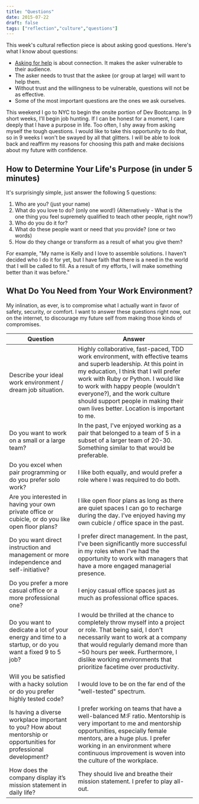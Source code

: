 ```yaml
---
title: "Questions"
date: 2015-07-22
draft: false
tags: ["reflection","culture","questions"]
---
```


This week's cultural reflection piece is about asking good questions. Here's what I know about questions:

- [Asking for help](https://www.ted.com/talks/amanda_palmer_the_art_of_asking?language=en) is about connection. It makes the asker vulnerable to their audience.
- The asker needs to trust that the askee (or group at large) will want to help them.
- Without trust and the willingness to be vulnerable, questions will not be as effective.
- Some of the most important questions are the ones we ask ourselves.

This weekend I go to NYC to begin the onsite portion of Dev Bootcamp. In 9 short weeks, I'll begin job hunting. If I can be honest for a moment, I care deeply that I have a purpose in life. Too often, I shy away from asking myself the tough questions. I would like to take this opportunity to do that, so in 9 weeks I won't be swayed by all that glitters. I will be able to look back and reaffirm my reasons for choosing this path and make decisions about my future with confidence.

## How to Determine Your Life's Purpose (in under 5 minutes)
It's surprisingly simple, just answer the following 5 questions:

1. Who are you? (just your name)
1. What do you love to do? (only one word!) (Alternatively - What is the one thing you feel supremely qualified to teach other people, right now?)
1. Who do you do it for?
1. What do these people want or need that you provide? (one or two words)
1. How do they change or transform as a result of what you give them?

For example, "My name is Kelly and I love to assemble solutions. I haven't decided who I do it for yet, but I have faith that there is a need in the world that I will be called to fill. As a result of my efforts, I will make something better than it was before."

## What Do You Need from Your Work Environment?
My inlination, as ever, is to compromise what I actually want in favor of safety, security, or comfort. I want to answer these questions right now, out on the internet, to discourage my future self from making those kinds of compromises.

Question | Answer
--- | ---
Describe your ideal work environment / dream job situation. |	Highly collaborative, fast-paced, TDD work environment, with effective teams and superb leadership. At this point in my education, I think that I will prefer work with Ruby or Python. I would like to work with happy people (wouldn't everyone?), and the work culture should support people in making their own lives better. Location is important to me.
Do you want to work on a small or a large team?	| In the past, I've enjoyed working as a pair that belonged to a team of 5 in a subset of a larger team of 20-30. Something similar to that would be preferable.
Do you excel when pair programming or do you prefer solo work?	| I like both equally, and would prefer a role where I was required to do both.
Are you interested in having your own private office or cubicle, or do you like open floor plans?	| I like open floor plans as long as there are quiet spaces I can go to recharge during the day. I've enjoyed having my own cubicle / office space in the past.
Do you want direct instruction and management or more independence and self-initiative?	| I prefer direct management. In the past, I've been significantly more successful in my roles when I've had the opportunity to work with managers that have a more engaged managerial presence.
Do you prefer a more casual office or a more professional one?	| I enjoy casual office spaces just as much as professional office spaces.
Do you want to dedicate a lot of your energy and time to a startup, or do you want a fixed 9 to 5 job?	| I would be thrilled at the chance to completely throw myself into a project or role. That being said, I don't necessarily want to work at a company that would regularly demand more than ~50 hours per week. Furthermore, I dislike working environments that prioritize facetime over productivity.
Will you be satisfied with a hacky solution or do you prefer highly tested code? |	I would love to be on the far end of the "well-tested" spectrum.
Is having a diverse workplace important to you? How about mentorship or opportunities for professional development? |	I prefer working on teams that have a well-balanced M:F ratio. Mentorship is very important to me and mentorship opportunities, especially female mentors, are a huge plus. I prefer working in an environment where continuous improvement is woven into the culture of the workplace.
How does the company display it’s mission statement in daily life?	| They should live and breathe their mission statement. I prefer to play all-out.
